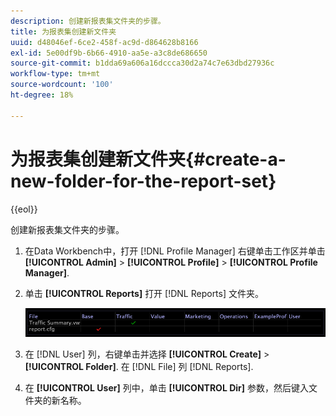 ```yaml
---
description: 创建新报表集文件夹的步骤。
title: 为报表集创建新文件夹
uuid: d48046ef-6ce2-458f-ac9d-d864628b8166
exl-id: 5e00df9b-6b66-4910-aa5e-a3c8de686650
source-git-commit: b1dda69a606a16dccca30d2a74c7e63dbd27936c
workflow-type: tm+mt
source-wordcount: '100'
ht-degree: 18%

---
```


# 为报表集创建新文件夹{#create-a-new-folder-for-the-report-set}

{{eol}}

创建新报表集文件夹的步骤。

1. 在Data Workbench中，打开 [!DNL Profile Manager] 右键单击工作区并单击 **[!UICONTROL Admin]** > **[!UICONTROL Profile]** > **[!UICONTROL Profile Manager]**.
1. 单击 **[!UICONTROL Reports]** 打开 [!DNL Reports] 文件夹。

   ![步骤信息](assets/vis_Reports_Manager.png)

1. 在 [!DNL User] 列，右键单击并选择 **[!UICONTROL Create]** > **[!UICONTROL Folder]**. 在 [!DNL File] 列 [!DNL Reports].
1. 在 **[!UICONTROL User]** 列中，单击 **[!UICONTROL Dir]** 参数，然后键入文件夹的新名称。
